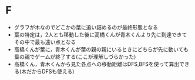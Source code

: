 # F

- グラフが木なのでどこかの葉に追い詰めるのが最終形態となる
- 葉の特定は，2人とも移動した後に高橋くんが青木くんより先に到達できてその中で最も遠い点となる
- 高橋くんが葉に，青木くんが葉の親の親にいるときにどちらが先に動いても葉の親でゲームが終了する(ここが理解しづらかった)
- 高橋くん，青木くんから見た各点への移動距離はDFS,BFSを使って算出できる(木だからDFSも使える)